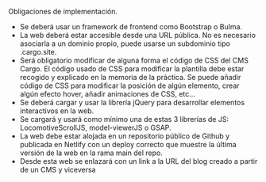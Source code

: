 Obligaciones de implementación.
- Se deberá usar un framework de frontend como Bootstrap o Bulma.
- La web deberá estar accesible desde una URL pública. No es necesario asociarla a un dominio
propio, puede usarse un subdominio tipo .cargo.site.
- Será obligatorio modificar de alguna forma el código de CSS del CMS Cargo. El código
usado de CSS para modificar la plantilla debe estar recogido y explicado en la memoria de la
práctica. Se puede añadir código de CSS para modificar la posición de algún elemento, crear
algún efecto hover, añadir animaciones de CSS, etc…
- Se deberá cargar y usar la librería jQuery para desarrollar elementos interactivos en la web.
- Se cargará y usará como mínimo una de estas 3 librerías de JS: LocomotiveScrollJS,
model-viewerJS o GSAP.
- La web debe estar alojada en un repositorio público de Github y publicada en Netlify con un
deploy correcto que muestre la última versión de la web en la rama main del repo.
- Desde esta web se enlazará con un link a la URL del blog creado a partir de un CMS y
viceversa
